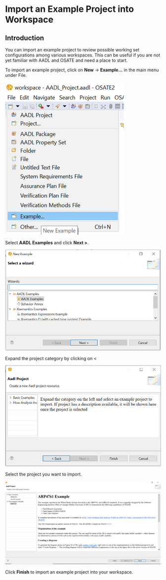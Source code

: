 <!--
Copyright (c) 2004-2022 Carnegie Mellon University and others. (see Contributors file). 
All Rights Reserved.

NO WARRANTY. ALL MATERIAL IS FURNISHED ON AN "AS-IS" BASIS. CARNEGIE MELLON UNIVERSITY MAKES NO WARRANTIES OF ANY
KIND, EITHER EXPRESSED OR IMPLIED, AS TO ANY MATTER INCLUDING, BUT NOT LIMITED TO, WARRANTY OF FITNESS FOR PURPOSE
OR MERCHANTABILITY, EXCLUSIVITY, OR RESULTS OBTAINED FROM USE OF THE MATERIAL. CARNEGIE MELLON UNIVERSITY DOES NOT
MAKE ANY WARRANTY OF ANY KIND WITH RESPECT TO FREEDOM FROM PATENT, TRADEMARK, OR COPYRIGHT INFRINGEMENT.

This program and the accompanying materials are made available under the terms of the Eclipse Public License 2.0
which is available at https://www.eclipse.org/legal/epl-2.0/
SPDX-License-Identifier: EPL-2.0

Created, in part, with funding and support from the United States Government. (see Acknowledgments file).

This program includes and/or can make use of certain third party source code, object code, documentation and other
files ("Third Party Software"). The Third Party Software that is used by this program is dependent upon your system
configuration. By using this program, You agree to comply with any and all relevant Third Party Software terms and
conditions contained in any such Third Party Software or separate license file distributed with such Third Party
Software. The parties who own the Third Party Software ("Third Party Licensors") are intended third party benefici-
aries to this license with respect to the terms applicable to their Third Party Software. Third Party Software li-
censes only apply to the Third Party Software and not any other portion of this program or this program as a whole.
-->
# Import an Example Project into Workspace

## Introduction


You can import an example project to review possible working set configurations among various workspaces. This can be useful if you are not yet familiar with AADL and OSATE and need a place to start. 

To import an example project, click on **New** -> **Example...**
in the main menu under File.

![New Example](images/ImportWizard/NewExample.PNG)

Select **AADL Examples** and click **Next >**. 

![New Example](images/ImportWizard/AADLselect.PNG)

Expand the project category by clicking on < 

![Expand Example Category](images/ImportWizard/ProjectInitial.PNG)

Select the project you want to import.

![Select Example Project](images/ImportWizard/ProjectSelect.PNG)

Click **Finish** to import an example project into your workspace.